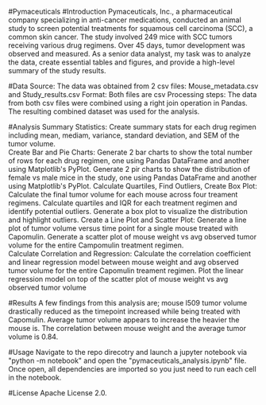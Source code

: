 #Pymaceuticals
#Introduction
Pymaceuticals, Inc., a pharmaceutical company specializing in anti-cancer medications, conducted an animal study to screen potential treatments for squamous cell carcinoma (SCC), a common skin cancer. 
The study involved 249 mice with SCC tumors receiving various drug regimens. Over 45 days, tumor development was observed and measured. 
As a senior data analyst, my task was to analyze the data, create essential tables and figures, and provide a high-level summary of the study results.

#Data
Source: The data was obtained from 2 csv files: Mouse_metadata.csv and Study_results.csv
Format: Both files are csv
Processing steps: The data from both csv files were combined using a right join operation in Pandas.  The resulting combined dataset was used for the analysis.

#Analysis
Summary Statistics: Create summary stats for each drug regimen including mean, mediam, variance, standard deviation, and SEM of the tumor volume.  
Create Bar and Pie Charts: Generate 2 bar charts to show the total number of rows for each drug regimen, one using Pandas DataFrame and another using Matplotlib's PyPlot.  Generate 2 pir charts to show the distribution of female vs male mice in the study,
  one using Pandas DataFrame and another using Matplotlib's PyPlot.
Calculate Quartiles, Find Outliers, Create Box Plot: Calculate the final tumor volume for each mouse across four treament regimens.  Calculate quartiles and IQR for each treatment regimen and identify potential outliers.  Generate a box plot to visualize the distribution
  and highlight outliers.
Create a Line Plot and Scatter Plot: Generate a line plot of tumor volume versus time point for a single mouse treated with Capomulin.  Generate a scatter plot of mouse weight vs avg observed tumor volume for the entire Campomulin treatment regimen.  
Calculate Correlation and Regression: Calculate the correlation coefficient and linear regression model between mouse weight and avg observed tumor volume for the entire Capomulin treament regimen.  Plot the linear regression model on top of the scatter plot of mouse
  weight vs avg observed tumor volume


#Results
A few findings from this analysis are; mouse l509 tumor volume drastically reduced as the timepoint increased while being treated with Capomulin.  Average tumor volume appears to increase the heavier the mouse is.  The correlation between mouse weight and the average
tumor volume is 0.84.  

#Usage
Navigate to the repo direcotry and launch a jupyter notebook via "python -m notebook" and open the "pymaceuticals_analysis.ipynb" file. Once open, all dependencies are imported so you just need to run each cell in the notebook. 

#License
Apache License 2.0.
